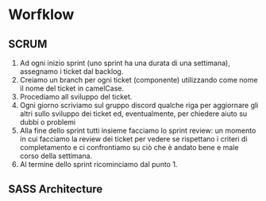 # Worfklow
## SCRUM
1. Ad ogni inizio sprint (uno sprint ha una durata di una settimana), assegnamo i ticket dal backlog.
2. Creiamo un branch per ogni ticket (componente) utilizzando come nome il nome del ticket in camelCase.
3. Procediamo all sviluppo del ticket.
4. Ogni giorno scriviamo sul gruppo discord qualche riga per aggiornare gli altri sullo sviluppo dei ticket ed, eventualmente, per chiedere aiuto su dubbi o problemi
5. Alla fine dello sprint tutti insieme facciamo lo sprint review: un momento in cui facciamo la review dei ticket per vedere se rispettano i criteri di completamento e ci confrontiamo su ciò che è andato bene e male corso della settimana.
6. Al termine dello sprint ricominciamo dal punto 1.
## SASS Architecture